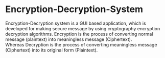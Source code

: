 # Encryption-Decryption-System
Encryption-Decryption system is a GUI based application, which is developed for making secure message by using cryptography encryption decryption algorithms. Encryption is the process of converting normal message (plaintext) into meaningless message (Ciphertext). Whereas Decryption is the process of converting meaningless message (Ciphertext) into its original form (Plaintext).
